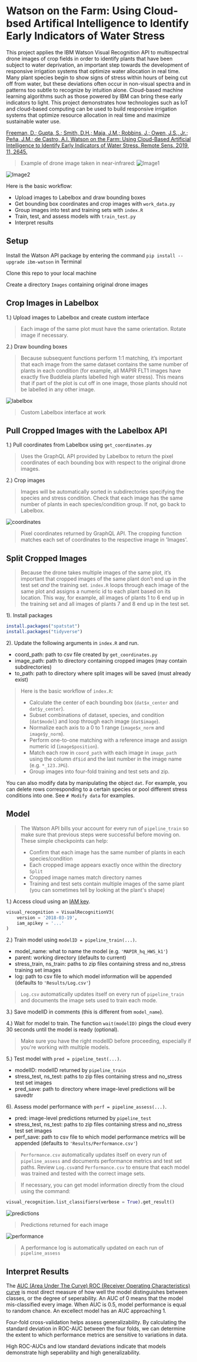 Watson on the Farm: Using Cloud-bsed Artifical Intelligence to Identify Early Indicators of Water Stress
====

This project applies the IBM Watson Visual Recognition API to multispectral drone images of crop fields in order to identify plants that have been subject to water deprivation, an important step towards the development of responsive irrigation systems that optimize water allocation in real time. Many plant species begin to show signs of stress within hours of being cut off from water, but these deviations often occur in non-visual spectra and in patterns too subtle to recognize by intuition alone. Cloud-based machine learning algorithms such as those powered by IBM can bring these early indicators to light. This project demonstrates how technologies such as IoT and cloud-based computing can be used to build responsive irrigation systems that optimize resource allocation in real time and maximize sustainable water use.

[Freeman, D.; Gupta, S.; Smith, D.H.; Maja, J.M.; Robbins, J.; Owen, J.S., Jr.; Peña, J.M.; de Castro, A.I. Watson on the Farm: Using Cloud-Based Artificial Intelligence to Identify Early Indicators of Water Stress. Remote Sens. 2019, 11, 2645.](https://www.mdpi.com/572688)

> Example of drone image taken in near-infrared:
![Image1](https://github.com/danxfreeman/precision_ag/blob/master/images/infrared.JPG)

![Image2](https://github.com/danxfreeman/precision_ag/blob/master/images/uv.JPG)

Here is the basic workflow:

* Upload images to Labelbox and draw bounding boxes
* Get bounding box coordinates and crop images with `work_data.py`
* Group images into test and training sets with `index.R`
* Train, test, and assess models with `train_test.py`
* Interpret results

## Setup

Install the Watson API package by entering the command `pip install --upgrade ibm-watson` in Terminal

Clone this repo to your local machine

Create a directory `Images` containing original drone images

## Crop Images in Labelbox

1.) Upload images to Labelbox and create custom interface

> Each image of the same plot must have the same orientation. Rotate image if necessary.

2.) Draw bounding boxes

> Because subsequent functions perform 1:1 matching, it’s important that each image from the same dataset contains the same number of plants in each condition (for example, all MAPIR FLT1 images have exactly five Buddleia plants labelled high water stress). This means that if part of the plot is cut off in one image, those plants should not be labelled in any other image.

![labelbox](https://github.com/danxfreeman/precision_ag/blob/master/images/labelbox.gif)
> Custom Labelbox interface at work

## Pull Cropped Images with the Labelbox API

1.) Pull coordinates from Labelbox using `get_coordinates.py`

> Uses the GraphQL API provided by Labelbox to return the pixel coordinates of each bounding box with respect to the original drone images.

2.) Crop images

> Images will be automatically sorted in subdirectories specifying the species and stress condition. Check that each image has the same number of plants in each species/condition group. If not, go back to Labelbox.

![coordinates](https://github.com/danxfreeman/precision_ag/blob/master/images/coordinates.jpg)
> Pixel coordinates returned by GraphQL API. The cropping function matches each set of coordinates to the respective image in 'Images'.

## Split Cropped Images

> Because the drone takes multiple images of the same plot, it’s important that cropped images of the same plant don’t end up in the test set *and* the training set. `index.R` loops through each image of the same plot and assigns a numeric id to each plant based on its location. This way, for example, all images of plants 1 to 6 end up in the training set and all images of plants 7 and 8 end up in the test set.

1). Install packages

```r
install.packages("spatstat")
install.packages("tidyverse")
```

2). Update the following arguments in `index.R` and run.

* coord_path: path to csv file created by `get_coordinates.py`
* image_path: path to directory containing cropped images (may contain subdirectories)
* to_path: path to directory where split images will be saved (must already exist)

> Here is the basic workflow of `index.R`:
> * Calculate the center of each bounding box (`dat$x_center` and `dat$y_center`).
> * Subset combinations of dataset, species, and condition (`dat$model`) and loop through each image (`dat$image`).
> * Normalize each axis to a 0 to 1 range (`image$x_norm` and `image$y_norm`).
> * Perform one-to-one matching with a reference image and assign numeric id (`image$position`).
> * Match each row in `coord_path` with each image in `image_path` using the column `df$id` and the last number in the image name (e.g. `*_123.JPG`).
> * Group images into four-fold training and test sets and zip.

You can also modify data by manipulating the object `dat`. For example, you can delete rows corresponding to a certain species or pool different stress conditions into one. See `# Modify data` for examples.

## Model

> The Watson API bills your account for every run of `pipeline_train` so make sure that previous steps were successful before moving on. These simple checkpoints can help:
> * Confirm that each image has the same number of plants in each species/condition
> * Each cropped image appears exactly once within the directory `Split`
> * Cropped image names match directory names
> * Training and test sets contain multiple images of the same plant (you can sometimes tell by looking at the plant's shape)

1.) Access cloud using an [IAM key](https://cloud.ibm.com/docs/services/watson?topic=watson-iam).

```python
visual_recognition = VisualRecognitionV3(
    version = '2018-03-19',
    iam_apikey = '...'
)
```

2.) Train model using `modelID = pipeline_train(...)`.

* model_name: what to name the model (e.g. `'MAPIR_hq_HWS_k1'`)
* parent: working directory (defaults to current)
* stress_train, ns_train: paths to zip files containing stress and no_stress training set images
* log: path to csv file to which model information will be appended (defaults to `'Results/Log.csv'`)

> `Log.csv` automatically updates itself on every run of `pipeline_train` and documents the image sets used to train each mode.

3.) Save modelID in comments (this is different from `model_name`).

4.) Wait for model to train. The function `wait(modelID)` pings the cloud every 30 seconds until the model is ready (optional).

> Make sure you have the right modelID before proceeding, especially if you're working with multiple models.

5.) Test model with `pred = pipeline_test(...)`.

* modelID: modelID returned by `pipeline_train`
* stress_test, ns_test: paths to zip files containing stress and no_stress test set images
* pred_save: path to directory where image-level predictions will be savedtr

6). Assess model performance with `perf = pipeline_assess(...)`.

* pred: image-level predictions returned by `pipeline_test`
* stress_test, ns_test: paths to zip files containing stress and no_stress test set images
* perf_save: path to csv file to which model performance metrics will be appended (defaults to `'Results/Performance.csv'`)

> `Performance.csv` automatically updates itself on every run of `pipeline_assess` and documents performance metrics and test set paths. Review `Log.csv`and `Performance.csv` to ensure that each model was trained and tested with the correct image sets.

> If necessary, you can get model information directly from the cloud using the command:

```python
visual_recognition.list_classifiers(verbose = True).get_result()
```

![predictions](https://github.com/danxfreeman/precision_ag/blob/master/images/predictions.jpg)
> Predictions returned for each image

![performance](https://github.com/danxfreeman/precision_ag/blob/master/images/performance.jpg)
> A performance log is automatically updated on each run of `pipeline_assess`

## Interpret Results

The [AUC (Area Under The Curve) ROC (Receiver Operating Characteristics) curve](https://towardsdatascience.com/understanding-auc-roc-curve-68b2303cc9c5) is most direct measure of how well the model distinguishes between classes, or the degree of seperability. An AUC of 0 means that the model mis-classified every image. When AUC is 0.5, model performance is equal to random chance. An excellect model has an AUC approaching 1.

Four-fold cross-validation helps assess generalizability. By calculating the standard deviation in ROC-AUC between the four folds, we can determine the extent to which performance metrics are sensitive to variations in data.

High ROC-AUCs and low standard deviations indicate that models demonstrate high seperability and high generalizability. 
